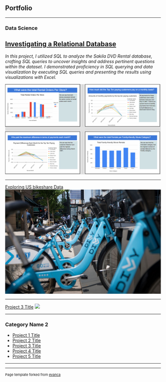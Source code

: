 ## Portfolio

---

### Data Science 

## __[Investigating a Relational Database](/sample_page)__
_In this project, I utilized SQL to analyze the Sakila DVD Rental database, crafting SQL queries to uncover insights and address pertinent questions within the dataset. I demonstrated proficiency in SQL querying and data visualization by executing SQL queries and presenting the results using visualizations with Excel._





<img src="images/project1.png?raw=true"/>

---
[Exploring US bikeshare Data](/pdf/sample_presentation.pdf)
<img src="images/divvy.jpg?raw=true"/>

---
[Project 3 Title](http://example.com/)
<img src="images/dummy_thumbnail.jpg?raw=true"/>

---

### Category Name 2

- [Project 1 Title](http://example.com/)
- [Project 2 Title](http://example.com/)
- [Project 3 Title](http://example.com/)
- [Project 4 Title](http://example.com/)
- [Project 5 Title](http://example.com/)

---




---
<p style="font-size:11px">Page template forked from <a href="https://github.com/evanca/quick-portfolio">evanca</a></p>
<!-- Remove above link if you don't want to attibute -->
